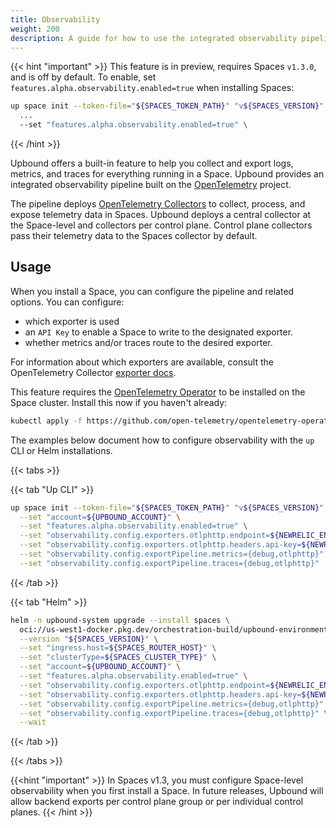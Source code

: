 ```yaml
---
title: Observability
weight: 200
description: A guide for how to use the integrated observability pipeline feature in a Space.
---
```


{{< hint "important" >}}
This feature is in preview, requires Spaces `v1.3.0`, and is off by default. To enable, set `features.alpha.observability.enabled=true` when installing Spaces:

```bash
up space init --token-file="${SPACES_TOKEN_PATH}" "v${SPACES_VERSION}" \
  ...
  --set "features.alpha.observability.enabled=true" \
```

{{< /hint >}}

Upbound offers a built-in feature to help you collect and export logs, metrics, and traces for everything running in a Space. Upbound provides an integrated observability pipeline built on the [OpenTelemetry](https://opentelemetry.io/) project.

The pipeline deploys [OpenTelemetry Collectors](https://opentelemetry.io/docs/collector/) to collect, process, and expose telemetry data in Spaces. Upbound deploys a central collector at the Space-level and collectors per control plane. Control plane collectors pass their telemetry data to the Spaces collector by default.

## Usage

When you install a Space, you can configure the pipeline and related options. You can configure:

* which exporter is used
* an `API Key` to enable a Space to write to the designated exporter.
* whether metrics and/or traces route to the desired exporter.

For information about which exporters are available, consult the OpenTelemetry Collector [exporter docs](https://github.com/open-telemetry/opentelemetry-collector/blob/main/exporter/README.md). 

This feature requires the [OpenTelemetry Operator](https://opentelemetry.io/docs/kubernetes/operator/) to be installed on the Space cluster. Install this now if you haven't already:

```bash
kubectl apply -f https://github.com/open-telemetry/opentelemetry-operator/releases/download/v0.96.0/opentelemetry-operator.yaml
```

The examples below document how to configure observability with the `up` CLI or Helm installations.

{{< tabs >}}

{{< tab "Up CLI" >}}

```bash {hl_lines="3-7"}
up space init --token-file="${SPACES_TOKEN_PATH}" "v${SPACES_VERSION}" \
  --set "account=${UPBOUND_ACCOUNT}" \
  --set "features.alpha.observability.enabled=true" \
  --set "observability.config.exporters.otlphttp.endpoint=${NEWRELIC_ENDPOINT}" \
  --set "observability.config.exporters.otlphttp.headers.api-key=${NEWRELIC_API_KEY}" \
  --set "observability.config.exportPipeline.metrics={debug,otlphttp}" \
  --set "observability.config.exportPipeline.traces={debug,otlphttp}"
```

{{< /tab >}}

{{< tab "Helm" >}}

```bash {hl_lines="7-11"}
helm -n upbound-system upgrade --install spaces \
  oci://us-west1-docker.pkg.dev/orchestration-build/upbound-environments/spaces \
  --version "${SPACES_VERSION}" \
  --set "ingress.host=${SPACES_ROUTER_HOST}" \
  --set "clusterType=${SPACES_CLUSTER_TYPE}" \
  --set "account=${UPBOUND_ACCOUNT}" \
  --set "features.alpha.observability.enabled=true" \
  --set "observability.config.exporters.otlphttp.endpoint=${NEWRELIC_ENDPOINT}" \
  --set "observability.config.exporters.otlphttp.headers.api-key=${NEWRELIC_API_KEY}" \
  --set "observability.config.exportPipeline.metrics={debug,otlphttp}" \
  --set "observability.config.exportPipeline.traces={debug,otlphttp}" \
  --wait
```

{{< /tab >}}

{{< /tabs >}}

{{<hint "important" >}}
In Spaces v1.3, you must configure Space-level observability when you first install a Space. In future releases, Upbound will allow backend exports per control plane group or per individual control planes.
{{< /hint >}}